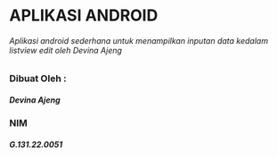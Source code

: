 # APLIKASI ANDROID
###### Aplikasi android sederhana untuk menampilkan inputan data kedalam listview edit oleh Devina Ajeng

### Dibuat Oleh :
##### Devina Ajeng
### NIM
##### G.131.22.0051